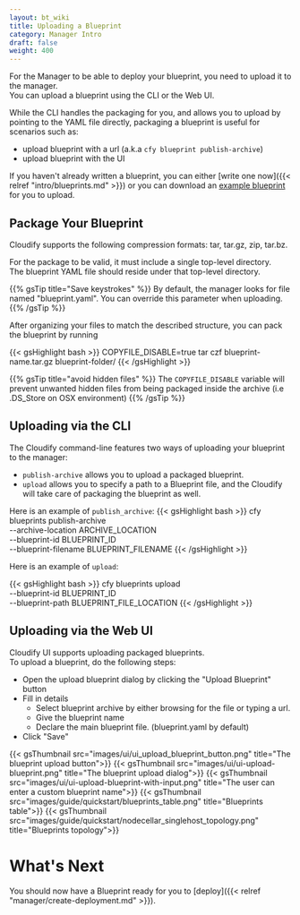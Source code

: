 ```yaml
---
layout: bt_wiki
title: Uploading a Blueprint
category: Manager Intro
draft: false
weight: 400
---
```




For the Manager to be able to deploy your blueprint, you need to upload it to the manager.<br/>
You can upload a blueprint using the CLI or the Web UI.

While the CLI handles the packaging for you, and allows you to upload by pointing to the YAML file directly,
packaging a blueprint is useful for scenarios such as:


 * upload blueprint with a url (a.k.a `cfy blueprint publish-archive`)
 * upload blueprint with the UI

If you haven't already written a blueprint, you can either [write one now]({{< relref "intro/blueprints.md" >}}) or you can download an [example blueprint](https://github.com/cloudify-cosmo/cloudify-nodecellar-example) for you to upload.

## Package Your Blueprint

Cloudify supports the following compression formats: tar, tar.gz, zip, tar.bz.<br/>

For the package to be valid, it must include a single top-level directory.<br/>
The blueprint YAML file should reside under that top-level directory. <br/>

{{% gsTip title="Save keystrokes" %}}
By default, the manager looks for file named "blueprint.yaml". You can override this parameter when uploading.
{{% /gsTip %}}


After organizing your files to match the described structure, you can pack the blueprint by running

{{< gsHighlight  bash  >}}
COPYFILE_DISABLE=true tar czf blueprint-name.tar.gz blueprint-folder/
{{< /gsHighlight >}}

{{% gsTip title="avoid hidden files" %}}
The `COPYFILE_DISABLE` variable will prevent unwanted hidden files from being packaged inside the archive (i.e .DS_Store on OSX environment)
{{% /gsTip %}}


## Uploading via the CLI

The Cloudify command-line features two ways of uploading your blueprint to the manager:

 * `publish-archive` allows you to upload a packaged blueprint.
 * `upload` allows you to specify a path to a Blueprint file, and the Cloudify will take care of packaging the blueprint as well.

Here is an example of `publish_archive`:
{{< gsHighlight  bash >}}
cfy blueprints publish-archive \
    --archive-location ARCHIVE_LOCATION \
    --blueprint-id BLUEPRINT_ID \
    --blueprint-filename BLUEPRINT_FILENAME
{{< /gsHighlight >}}

Here is an example of `upload`:

{{< gsHighlight  bash >}}
cfy blueprints upload \
    --blueprint-id BLUEPRINT_ID \
    --blueprint-path BLUEPRINT_FILE_LOCATION
{{< /gsHighlight >}}


## Uploading via the Web UI

Cloudify UI supports uploading packaged blueprints. <br/>
To upload a blueprint, do the following steps:

 * Open the upload blueprint dialog by clicking the "Upload Blueprint" button
 * Fill in details
    * Select blueprint archive by either browsing for the file or typing a url.
    * Give the blueprint name
    * Declare the main blueprint file. (blueprint.yaml by default)
 * Click "Save"

{{< gsThumbnail src="images/ui/ui_upload_blueprint_button.png"  title="The blueprint upload button">}}
{{< gsThumbnail src="images/ui/ui-upload-blueprint.png"  title="The blueprint upload dialog">}}
{{< gsThumbnail src="images/ui/ui-upload-blueprint-with-input.png"  title="The user can enter a custom blueprint name">}}
{{< gsThumbnail src="images/guide/quickstart/blueprints_table.png"  title="Blueprints table">}}
{{< gsThumbnail src="images/guide/quickstart/nodecellar_singlehost_topology.png"  title="Blueprints topology">}}


# What's Next

You should now have a Blueprint ready for you to [deploy]({{< relref "manager/create-deployment.md" >}}).
